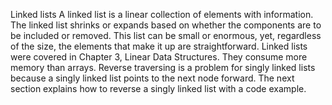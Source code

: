 Linked lists
A linked list is a linear collection of elements with information. The linked list shrinks or
expands based on whether the components are to be included or removed. This list can be
small or enormous, yet, regardless of the size, the elements that make it up are
straightforward. Linked lists were covered in Chapter 3, Linear Data Structures. They
consume more memory than arrays. Reverse traversing is a problem for singly linked lists
because a singly linked list points to the next node forward. The next section explains how
to reverse a singly linked list with a code example.